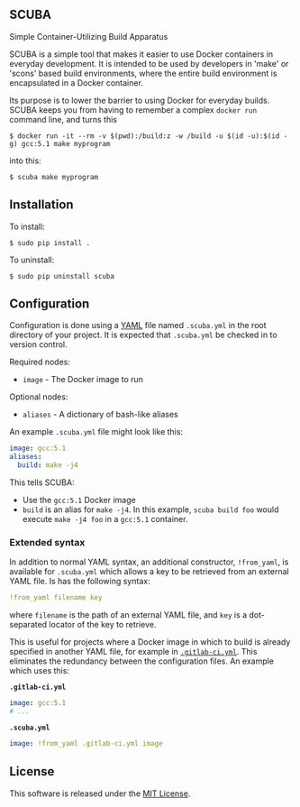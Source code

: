 SCUBA
-----

Simple Container-Utilizing Build Apparatus

SCUBA is a simple tool that makes it easier to use Docker containers in everyday development.
It is intended to be used by developers in 'make' or 'scons' based build environments, where
the entire build environment is encapsulated in a Docker container.

Its purpose is to lower the barrier to using Docker for everyday builds. SCUBA keeps you from
having to remember a complex `docker run` command line, and turns this

    $ docker run -it --rm -v $(pwd):/build:z -w /build -u $(id -u):$(id -g) gcc:5.1 make myprogram

into this:

    $ scuba make myprogram

## Installation

To install:

    $ sudo pip install .

To uninstall:

    $ sudo pip uninstall scuba

## Configuration

Configuration is done using a [YAML](http://yaml.org/) file named `.scuba.yml` in the root
directory of your project. It is expected that `.scuba.yml` be checked in to version control.

Required nodes:

- `image` - The Docker image to run

Optional nodes:

- `aliases` - A dictionary of bash-like aliases

An example `.scuba.yml` file might look like this:

```yaml
image: gcc:5.1
aliases:
  build: make -j4
```

This tells SCUBA:
- Use the `gcc:5.1` Docker image
- `build` is an alias for `make -j4`.
In this example, `scuba build foo` would execute `make -j4 foo` in a `gcc:5.1` container.

### Extended syntax
In addition to normal YAML syntax, an additional constructor, `!from_yaml`, is available for `.scuba.yml` which allows a key to be retrieved from an external YAML file. Is has the following syntax:
```yaml
!from_yaml filename key
```
where `filename` is the path of an external YAML file, and `key` is a dot-separated locator of the key to retrieve.

This is useful for projects where a Docker image in which to build is already specified in another YAML file, for example in [`.gitlab-ci.yml`](http://doc.gitlab.com/ce/ci/yaml/README.html). This eliminates the redundancy between the configuration files. An example which uses this:

**`.gitlab-ci.yml`**
```yaml
image: gcc:5.1
# ...
```

**`.scuba.yml`**
```yaml
image: !from_yaml .gitlab-ci.yml image
```


## License

This software is released under the [MIT License](https://opensource.org/licenses/MIT).
